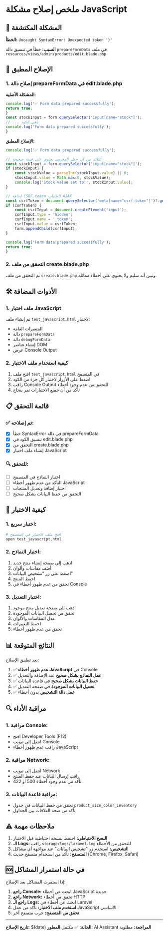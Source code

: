 # ملخص إصلاح مشكلة JavaScript

## 🚨 المشكلة المكتشفة

**الخطأ:** `Uncaught SyntaxError: Unexpected token '}'`

**السبب:** خطأ في تنسيق دالة `prepareFormData` في ملف `resources/views/admin/products/edit.blade.php`

## 🔧 الإصلاح المطبق

### 1. إصلاح دالة prepareFormData في edit.blade.php

**المشكلة الأصلية:**
```javascript
console.log('✅ Form data prepared successfully');
return true;
}
const stockInput = form.querySelector('input[name="stock"]');
// ... باقي الكود
console.log('Form data prepared successfully');
}
```

**الإصلاح المطبق:**
```javascript
console.log('✅ Form data prepared successfully');

// التأكد من أن حقل المخزون يحتوي على قيمة صحيحة
const stockInput = form.querySelector('input[name="stock"]');
if (stockInput) {
    const stockValue = parseInt(stockInput.value) || 0;
    stockInput.value = Math.max(0, stockValue);
    console.log('Stock value set to:', stockInput.value);
}

// إضافة CSRF token للطلبات AJAX
const csrfToken = document.querySelector('meta[name="csrf-token"]')?.getAttribute('content');
if (csrfToken) {
    const csrfInput = document.createElement('input');
    csrfInput.type = 'hidden';
    csrfInput.name = '_token';
    csrfInput.value = csrfToken;
    form.appendChild(csrfInput);
}

console.log('Form data prepared successfully');
return true;
}
```

### 2. التحقق من ملف create.blade.php

تم التحقق من ملف `create.blade.php` وتبين أنه سليم ولا يحتوي على أخطاء مماثلة.

## 🛠️ الأدوات المضافة

### 1. ملف اختبار JavaScript
تم إنشاء ملف `test_javascript.html` لاختبار:
- المتغيرات العامة
- دالة `prepareFormData`
- دالة `debugFormData`
- إنشاء عناصر DOM
- عرض Console Output

### 2. كيفية استخدام ملف الاختبار

1. افتح ملف `test_javascript.html` في المتصفح
2. اضغط على الأزرار لاختبار كل جزء من الكود
3. راقب Console Output للتحقق من عدم وجود أخطاء
4. تأكد من أن جميع الاختبارات تمر بنجاح

## 📋 قائمة التحقق

### ✅ تم إصلاحه:
- [x] خطأ SyntaxError في دالة prepareFormData
- [x] تنسيق الكود في edit.blade.php
- [x] التحقق من create.blade.php
- [x] إنشاء ملف اختبار JavaScript

### 🔍 للتحقق:
- [ ] اختبار النماذج في المتصفح
- [ ] التأكد من عدم ظهور أخطاء JavaScript
- [ ] اختبار إضافة وتعديل المنتجات
- [ ] التحقق من حفظ البيانات بشكل صحيح

## 🧪 كيفية الاختبار

### 1. اختبار سريع:
```bash
# افتح ملف الاختبار في المتصفح
open test_javascript.html
```

### 2. اختبار النماذج:
1. اذهب إلى صفحة إنشاء منتج جديد
2. أضف مقاسات وألوان
3. اضغط على زر "تشخيص البيانات"
4. احفظ المنتج
5. تحقق من عدم ظهور أخطاء في Console

### 3. اختبار التعديل:
1. اذهب إلى صفحة تعديل منتج موجود
2. تحقق من تحميل البيانات الموجودة
3. عدل المقاسات والألوان
4. احفظ التغييرات
5. تحقق من عدم ظهور أخطاء

## 📊 النتائج المتوقعة

بعد تطبيق الإصلاح:

1. ✅ **عدم ظهور أخطاء JavaScript** في Console
2. ✅ **عمل النماذج بشكل صحيح** عند الإضافة والتعديل
3. ✅ **حفظ البيانات بشكل صحيح** في قاعدة البيانات
4. ✅ **تحميل البيانات الموجودة** في صفحة التعديل
5. ✅ **عمل دالة التشخيص** بدون أخطاء

## 🔍 مراقبة الأداء

### 1. مراقبة Console:
- افتح Developer Tools (F12)
- انتقل إلى تبويب Console
- راقب عدم ظهور أخطاء JavaScript

### 2. مراقبة Network:
- انتقل إلى تبويب Network
- راقب إرسال البيانات عند حفظ المنتج
- تأكد من عدم وجود أخطاء 500 أو 422

### 3. مراقبة قاعدة البيانات:
- تحقق من حفظ البيانات في جدول `product_size_color_inventory`
- تأكد من صحة العلاقات بين الجداول

## ⚠️ ملاحظات مهمة

1. **النسخ الاحتياطي:** احتفظ بنسخة احتياطية قبل الاختبار
2. **الـ Logs:** راقب `storage/logs/laravel.log` للتحقق من الأخطاء
3. **التشخيص:** استخدم زر "تشخيص البيانات" عند مواجهة أي مشاكل
4. **المتصفح:** تأكد من استخدام متصفح حديث (Chrome, Firefox, Safari)

## 🆘 في حالة استمرار المشاكل

إذا استمرت المشاكل بعد الإصلاح:

1. **راجع Console:** ابحث عن أخطاء JavaScript جديدة
2. **راجع Network:** تحقق من أخطاء HTTP
3. **راجع الـ Logs:** ابحث عن أخطاء في Laravel
4. **استخدم ملف الاختبار:** تأكد من عمل JavaScript الأساسي
5. **تحقق من المتصفح:** جرب متصفح آخر

---

**تاريخ الإصلاح:** $(date)
**الحالة:** ✅ مكتمل
**المطور:** AI Assistant
**المراجعة:** مطلوبة
